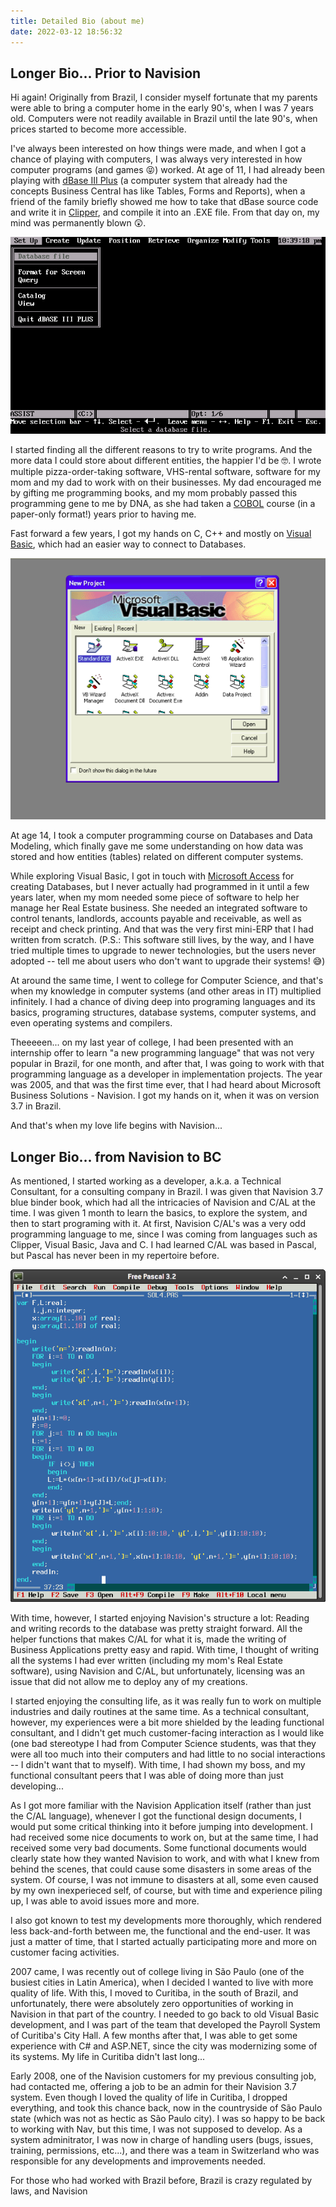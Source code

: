 ```yaml
---
title: Detailed Bio (about me)
date: 2022-03-12 18:56:32
---
```


## Longer Bio... Prior to Navision

Hi again! Originally from Brazil, I consider myself fortunate that my parents were able to bring a computer home in the early 90's, when I was 7 years old. Computers were not readily available in Brazil until the late 90's, when prices started to become more accessible.

I've always been interested on how things were made, and when I got a chance of playing with computers, I was always very interested in how computer programs (and games 😝) worked. At age of 11, I had already been playing with [dBase III Plus](https://en.wikipedia.org/wiki/DBase) (a computer system that already had the concepts Business Central has like Tables, Forms and Reports), when a friend of the family briefly showed me how to take that dBase source code and write it in [Clipper](https://en.wikipedia.org/wiki/Clipper_(programming_language)), and compile it into an .EXE file. From that day on, my mind was permanently blown 😲.

![dBase III Plus](PAF/About-dBase.PNG)

I started finding all the different reasons to try to write programs. And the more data I could store about different entities, the happier I'd be 🤓. I wrote multiple pizza-order-taking software, VHS-rental software, software for my mom and my dad to work with on their businesses. My dad encouraged me by gifting me programming books, and my mom probably passed this programming gene to me by DNA, as she had taken a [COBOL](https://en.wikipedia.org/wiki/Cobol) course (in a paper-only format!) years prior to having me.

Fast forward a few years, I got my hands on C, C++ and mostly on [Visual Basic](https://en.wikipedia.org/wiki/Visual_Basic_(classic)), which had an easier way to connect to Databases.

![A screenshot of Visual Basic 6.0 running on Windows XP](PAF/About-VB6.PNG)

At age 14, I took a computer programming course on Databases and Data Modeling, which finally gave me some understanding on how data was stored and how entities (tables) related on different computer systems.

While exploring Visual Basic, I got in touch with [Microsoft Access](https://www.microsoft.com/en-us/microsoft-365/access) for creating Databases, but I never actually had programmed in it until a few years later, when my mom needed some piece of software to help her manage her Real Estate business. She needed an integrated software to control tenants, landlords, accounts payable and receivable, as well as receipt and check printing. And that was the very first mini-ERP that I had written from scratch. (P.S.: This software still lives, by the way, and I have tried multiple times to upgrade to newer technologies, but the users never adopted -- tell me about users who don't want to upgrade their systems! 😅)

At around the same time, I went to college for Computer Science, and that's when my knowledge in computer systems (and other areas in IT) multiplied infinitely. I had a chance of diving deep into programing languages and its basics, programing structures, database systems, computer systems, and even operating systems and compilers.

Theeeeen... on my last year of college, I had been presented with an internship offer to learn "a new programming language" that was not very popular in Brazil, for one month, and after that, I was going to work with that programming language as a developer in implementation projects. The year was 2005, and that was the first time ever, that I had heard about Microsoft Business Solutions - Navision. I got my hands on it, when it was on version 3.7 in Brazil.

And that's when my love life begins with Navision...

## Longer Bio... from Navision to BC

As mentioned, I started working as a developer, a.k.a. a Technical Consultant, for a consulting company in Brazil. I was given that Navision 3.7 blue binder book, which had all the intricacies of Navision and C/AL at the time. I was given 1 month to learn the basics, to explore the system, and then to start programing with it. At first, Navision C/AL's was a very odd programming language to me, since I was coming from languages such as Clipper, Visual Basic, Java and C. I had learned C/AL was based in Pascal, but Pascal has never been in my repertoire before.

![A screenshot of Free Pascal 3.2](PAF/About-Pascal.png)

With time, however, I started enjoying Navision's structure a lot: Reading and writing records to the database was pretty straight forward. All the helper functions that makes C/AL for what it is, made the writing of Business Applications pretty easy and rapid. With time, I thought of writing all the systems I had ever written (including my mom's Real Estate software), using Navision and C/AL, but unfortunately, licensing was an issue that did not allow me to deploy any of my creations.

I started enjoying the consulting life, as it was really fun to work on multiple industries and daily routines at the same time. As a technical consultant, however, my experiences were a bit more shielded by the leading functional consultant, and I didn't get much customer-facing interaction as I would like (one bad stereotype I had from Computer Science students, was that they were all too much into their computers and had little to no social interactions -- I didn't want that to myself). With time, I had shown my boss, and my functional consultant peers that I was able of doing more than just developing...

As I got more familiar with the Navision Application itself (rather than just the C/AL language), whenever I got the functional design documents, I would put some critical thinking into it before jumping into development. I had received some nice documents to work on, but at the same time, I had received some very bad documents. Some functional documents would clearly state how they wanted Navision to work, and with what I knew from behind the scenes, that could cause some disasters in some areas of the system. Of course, I was not immune to disasters at all, some even caused by my own inexperieced self, of course, but with time and experience piling up, I was able to avoid issues more and more.

I also got known to test my developments more thoroughly, which rendered less back-and-forth between me, the functional and the end-user. It was just a matter of time, that I started actually participating more and more on customer facing activities.

2007 came, I was recently out of college living in São Paulo (one of the busiest cities in Latin America), when I decided I wanted to live with more quality of life. With this, I moved to Curitiba, in the south of Brazil, and unfortunately, there were absolutely zero opportunities of working in Navision in that part of the country. I needed to go back to old Visual Basic development, and I was part of the team that developed the Payroll System of Curitiba's City Hall. A few months after that, I was able to get some experience with C# and ASP.NET, since the city was modernizing some of its systems. My life in Curitiba didn't last long...

Early 2008, one of the Navision customers for my previous consulting job, had contacted me, offering a job to be an admin for their Navision 3.7 system. Even though I loved the quality of life in Curitiba, I dropped everything, and took this chance back, now in the countryside of São Paulo state (which was not as hectic as São Paulo city). I was so happy to be back to working with Nav, but this time, I was not supposed to develop. As a system adminitrator, I was now in charge of handling users (bugs, issues, training, permissions, etc...), and there was a team in Switzerland who was responsible for any developments and improvements needed.

For those who had worked with Brazil before, Brazil is crazy regulated by laws, and Navision